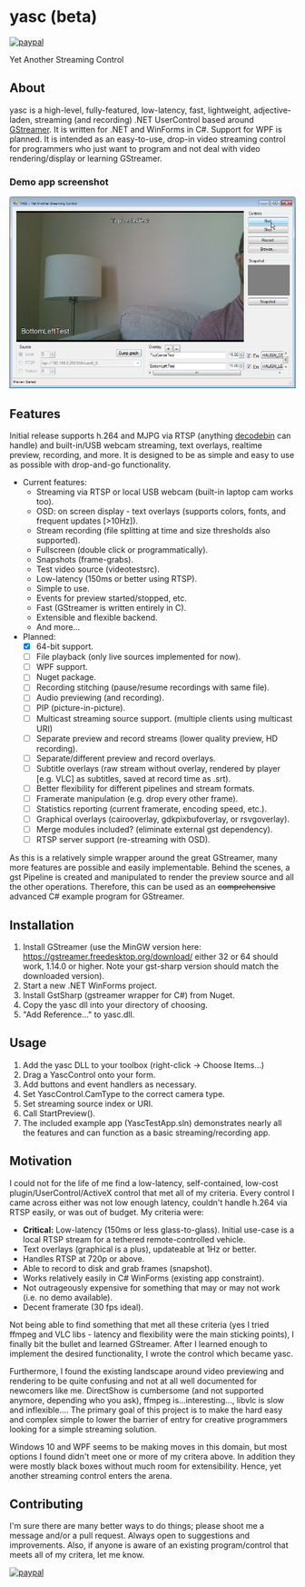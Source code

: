 # yasc (beta)

[![paypal](https://img.shields.io/badge/Donate-PayPal-green.svg)](https://www.paypal.com/cgi-bin/webscr?cmd=_donations&business=UCK87CLYLLRF2&currency_code=USD)

Yet Another Streaming Control

## About

yasc is a high-level, fully-featured, low-latency, fast, lightweight, adjective-laden, streaming (and recording) .NET UserControl based around [GStreamer](https://gstreamer.freedesktop.org/documentation/index.html). It is written for .NET and WinForms in C#. Support for WPF is planned. It is intended as an easy-to-use, drop-in video streaming control for programmers who just want to program and not deal with video rendering/display or learning GStreamer.

### Demo app screenshot

![demo_app](/res/cap1.png)

## Features

Initial release supports h.264 and MJPG via RTSP (anything [decodebin](https://gstreamer.freedesktop.org/documentation/playback/decodebin.html) can handle) and built-in/USB webcam streaming, text overlays, realtime preview, recording, and more. It is designed to be as simple and easy to use as possible with drop-and-go functionality.

* Current features:
  * Streaming via RTSP or local USB webcam (built-in laptop cam works too).
  * OSD: on screen display - text overlays (supports colors, fonts, and frequent updates [>10Hz]).
  * Stream recording (file splitting at time and size thresholds also supported).
  * Fullscreen (double click or programmatically).
  * Snapshots (frame-grabs).
  * Test video source (videotestsrc).
  * Low-latency (150ms or better using RTSP).
  * Simple to use.
  * Events for preview started/stopped, etc.
  * Fast (GStreamer is written entirely in C).
  * Extensible and flexible backend.
  * And more...
* Planned:
  * [x] 64-bit support.
  * [ ] File playback (only live sources implemented for now).
  * [ ] WPF support.
  * [ ] Nuget package.
  * [ ] Recording stitching (pause/resume recordings with same file).
  * [ ] Audio previewing (and recording).
  * [ ] PIP (picture-in-picture).
  * [ ] Multicast streaming source support. (multiple clients using multicast URI)
  * [ ] Separate preview and record streams (lower quality preview, HD recording).
  * [ ] Separate/different preview and record overlays.
  * [ ] Subtitle overlays (raw stream without overlay, rendered by player [e.g. VLC] as subtitles, saved at record time as .srt).
  * [ ] Better flexibility for different pipelines and stream formats.
  * [ ] Framerate manipulation (e.g. drop every other frame).
  * [ ] Statistics reporting (current framerate, encoding speed, etc.).
  * [ ] Graphical overlays (cairooverlay, gdkpixbufoverlay, or rsvgoverlay).
  * [ ] Merge modules included? (eliminate external gst dependency).
  * [ ] RTSP server support (re-streaming with OSD).
  
As this is a relatively simple wrapper around the great GStreamer, many more features are possible and easily implementable. Behind the scenes, a gst Pipeline is created and manipulated to render the preview source and all the other operations. Therefore, this can be used as an ~~comprehensive~~ advanced C# example program for GStreamer.
  
## Installation

1. Install GStreamer (use the MinGW version here: <https://gstreamer.freedesktop.org/download/> either 32 or 64 should work, 1.14.0 or higher. Note your gst-sharp version should match the downloaded version).
1. Start a new .NET WinForms project.
1. Install GstSharp (gstreamer wrapper for C#) from Nuget.
1. Copy the yasc dll into your directory of choosing.
1. "Add Reference..." to yasc.dll.

## Usage

1. Add the yasc DLL to your toolbox (right-click -> Choose Items...)
1. Drag a YascControl onto your form.
1. Add buttons and event handlers as necessary.
1. Set YascControl.CamType to the correct camera type.
1. Set streaming source index or URI.
1. Call StartPreview().
1. The included example app (YascTestApp.sln) demonstrates nearly all the features and can function as a basic streaming/recording app.

## Motivation

I could not for the life of me find a low-latency, self-contained, low-cost plugin/UserControl/ActiveX control that met all of my criteria. Every control I came across either was not low enough latency, couldn't handle h.264 via RTSP easily, or was out of budget. My criteria were:

* **Critical:** Low-latency (150ms or less glass-to-glass). Initial use-case is a local RTSP stream for a tethered remote-controlled vehicle.
* Text overlays (graphical is a plus), updateable at 1Hz or better.
* Handles RTSP at 720p or above.
* Able to record to disk and grab frames (snapshot).
* Works relatively easily in C# WinForms (existing app constraint).
* Not outrageously expensive for something that may or may not work (i.e. no demo available).
* Decent framerate (30 fps ideal).

Not being able to find something that met all these criteria (yes I tried ffmpeg and VLC libs - latency and flexibility were the main sticking points), I finally bit the bullet and learned GStreamer. After I learned enough to implement the desired functionality, I wrote the control which became yasc.

Furthermore, I found the existing landscape around video previewing and rendering to be quite confusing and not at all well documented for newcomers like me. DirectShow is cumbersome (and not supported anymore, depending who you ask), ffmpeg is...interesting..., libvlc is slow and inflexible.... The primary goal of this project is to make the hard easy and complex simple to lower the barrier of entry for creative programmers looking for a simple streaming solution.

Windows 10 and WPF seems to be making moves in this domain, but most options I found didn't meet one or more of my critera above. In addition they were mostly black boxes without much room for extensibility. Hence, yet another streaming control enters the arena.

## Contributing

I'm sure there are many better ways to do things; please shoot me a message and/or a pull request. Always open to suggestions and improvements. Also, if anyone is aware of an existing program/control that meets all of my critera, let me know.

[![paypal](https://img.shields.io/badge/Donate-PayPal-green.svg)](https://www.paypal.com/cgi-bin/webscr?cmd=_donations&business=UCK87CLYLLRF2&currency_code=USD)
